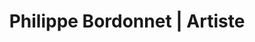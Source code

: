 ---
layout: layout.11ty.js
title: Philippe Bordonnet | Artiste
sections:

  - type: "landing"
    content:
      id:
      background: "/bg.jpg"
      title: PHILIPPE BORDONNET
      subTitle: Philippe Bordonnet | Artiste
      button:
        - text: EXPOSITION
          href: "/fr-FR/index.html#expo"
        - text: OEUVRES
          href: "/fr-FR/artwork"

  - type: "header"
    content:
      id:
      logo: "/logo.png"

  - type: "simpleText"
    content:
      id:
      text: | 
        # PHILIPPE BORDONNET, ARTISTRE PEINTRE  

        Inspiré, **Philippe Bordonnet** semble imposer couleurs et mouvements
        pour s'immerser sans contraintes, avec l'énergie d'une vie
        et l'étourdissement parfois extravagant d'émotions spontanées !
        
        **SON EXPRESSION RESTE CELLE D'UNE ABSTRACTION FIGURATIVE**

  - type: "textAndImage"
    content:
      id: expo
      imageWidth: 55
      banner: EXPOSITION(S)
      image: "/expo.jpg"
      text: | 
        ## Quand ? Où ?  
        ### • KUNST UNTER UNS GALLERY  
        Basler Strasse 27  
        79540 Lörrach  
        +33 612 56 73 15  
        kunst@kunst-unter-uns.de  

        ### • PcaGalleryArt || Artistic Agency-Gallery  
        pcagalleryart.com  
        +34 655 94 52 46  
        pcagalleryart@gmail.com  

        ### • B.Arte Galeria  
        Exposition Individuelle  
        Alicante (Spain)  
        Septembre 2-30, 2022  

        ### • Jean-Luc Moreau Galerie  
        Exposition  Collective  
        Lille (France)  
        33 610 16 74 16  
        contact@galeriejlmoreau.fr  
        A partir d'Avril 1, 2022  

  - type: "simpleText"
    content:
      id:
      text: | 
        # PHILIPPE BORDONNET  

        Inspiré, **Philippe Bordonnet** semble imposer couleurs et mouvements pour s'immerser sans contraintes, avec l'énergie d'une vie et l'envolée parfois extravagante d'émotions spontanées !  
        
        **SON EXPRESSION EST CELLE D'UNE ABSTRACTION FIGURATIVE**  
        
        Les vérités qu'il exprime semblent encadrer ses "gestes" et offrir une poésie contemporaine qui nous permet quelques lapsus jubilatoires.  
        
        Cet homme aime la vie, et sait l'explorer et la comprendre. Sans doute là sont ses inspirations, ses fulgurances.  
        La nature, les gens, leurs attitudes... C'est ainsi, sans retenue, qu'il tend la main vers sa destination et nous présente une « scène d'introduction » qui sera pour nous, spectateurs, un formidable et évident voyage d'émotions et d'émotions....  
        
        **Né en 1973 à Ingwiller (Alsace-France) / Galeriste/Artiste/ Inspirations, Gerhard Richter et Franz Kline**  

  - type: "footer"
    content:
      id: footer
---